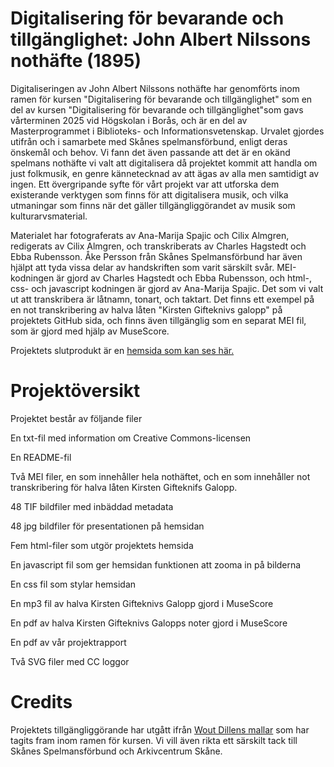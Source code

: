# Digitalisering för bevarande och tillgänglighet: John Albert Nilssons nothäfte (1895)
Digitaliseringen av John Albert Nilssons nothäfte har genomförts inom ramen för kursen "Digitalisering för bevarande och tillgänglighet" 
som en del av kursen "Digitalisering för bevarande och tillgänglighet"som gavs vårterminen 2025 vid Högskolan i Borås, och är en del av
Masterprogrammet i Biblioteks- och Informationsvetenskap. Urvalet gjordes utifrån och i samarbete med Skånes spelmansförbund, enligt deras
önskemål och behov. Vi fann det även passande att det är en okänd spelmans nothäfte vi valt att digitalisera då projektet kommit att handla 
om just folkmusik, en genre kännetecknad av att ägas av alla men samtidigt av ingen. Ett övergripande syfte för vårt projekt var att utforska
dem existerande verktygen som finns för att digitalisera musik, och vilka utmaningar som finns när det gäller tillgängliggörandet av musik 
som kulturarvsmaterial.

Materialet har fotograferats av Ana-Marija Spajic och Cilix Almgren, redigerats av Cilix Almgren, och transkriberats av Charles Hagstedt och 
Ebba Rubensson. Åke Persson från Skånes Spelmansförbund har även hjälpt att tyda vissa delar av handskriften som varit särskilt svår.
MEI-kodningen är gjord av Charles Hagstedt och Ebba Rubensson, och html-, css- och javascript kodningen är gjord av Ana-Marija Spajic.
Det som vi valt ut att transkribera är låtnamn, tonart, och taktart. Det finns ett exempel på en not transkribering av halva låten 
"Kirsten Gifteknivs galopp" på projektets GitHub sida, och finns även tillgänglig som en separat MEI fil, som är gjord med hjälp av MuseScore.

Projektets slutprodukt är en [hemsida som kan ses här.](https://anabananalalala.github.io/John-Albert-Nilssons-nothafte/index.html) 

# Projektöversikt

Projektet består av följande filer

En txt-fil med information om Creative Commons-licensen

En README-fil

Två MEI filer, en som innehåller hela nothäftet, och en som innehåller not transkribering för halva låten Kirsten Gifteknifs Galopp.

48 TIF bildfiler med inbäddad metadata

48 jpg bildfiler för presentationen på hemsidan

Fem html-filer som utgör projektets hemsida

En javascript fil som ger hemsidan funktionen att zooma in på bilderna

En css fil som stylar hemsidan

En mp3 fil av halva Kirsten Gifteknivs Galopp gjord i MuseScore

En pdf av halva Kirsten Gifteknivs Galopps noter gjord i MuseScore

En pdf av vår projektrapport

Två SVG filer med CC loggor

# Credits

Projektets tillgängliggörande har utgått ifrån [Wout Dillens mallar](https://github.com/SSLIS/DCHM-template/tree/main) som har
tagits fram inom ramen för kursen. Vi vill även rikta ett särskilt tack till Skånes Spelmansförbund och Arkivcentrum Skåne.

